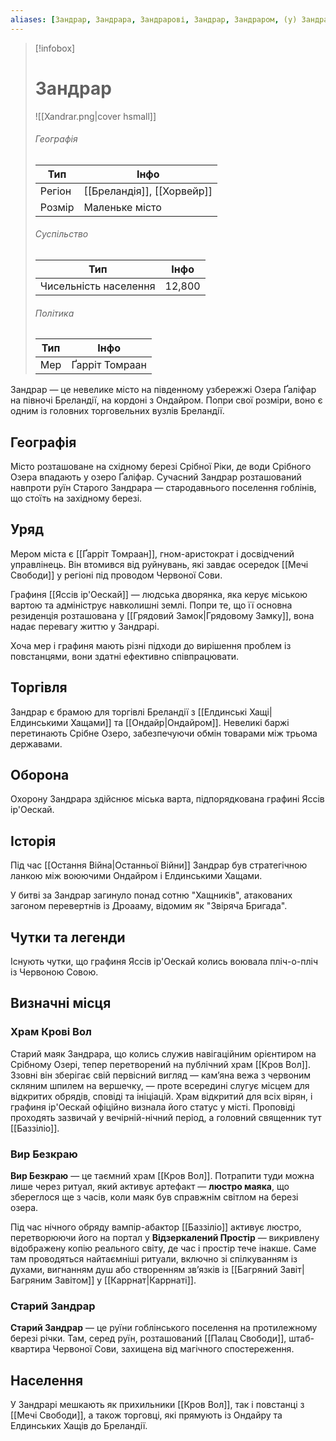 ```yaml
---
aliases: [Зандрар, Зандрара, Зандрарові, Зандрар, Зандраром, (у) Зандрарі]
---
```


> [!infobox]
> 
> # Зандрар
> ![[Xandrar.png|cover hsmall]]
> ###### Географія
> |Тип|Інфо|
> |---|---|
> |Регіон|[[Бреландія]], [[Хорвейр]]|
> |Розмір|Маленьке місто|
> 
> ###### Суспільство
> |Тип|Інфо|
> |---|---|
> |Чисельність населення|12,800|
> 
> ###### Політика
> |Тип|Інфо|
> |---|---|
> |Мер|Ґарріт Томраан|

Зандрар — це невелике місто на південному узбережжі Озера Ґаліфар на півночі Бреландії, на кордоні з Ондайром. Попри свої розміри, воно є одним із головних торговельних вузлів Бреландії.

## Географія

Місто розташоване на східному березі Срібної Ріки, де води Срібного Озера впадають у озеро Ґаліфар. Сучасний Зандрар розташований навпроти руїн Старого Зандрара — стародавнього поселення гоблінів, що стоїть на західному березі.

## Уряд

Мером міста є [[Ґарріт Томраан]], гном-аристократ і досвідчений управлінець. Він втомився від руйнувань, які завдає осередок [[Мечі Свободи]] у регіоні під проводом Червоної Сови.

Графиня [[Яссів ір'Оескай]] — людська дворянка, яка керує міською вартою та адмініструє навколишні землі. Попри те, що її основна резиденція розташована у [[Грядовий Замок|Грядовому Замку]], вона надає перевагу життю у Зандрарі.

Хоча мер і графиня мають різні підходи до вирішення проблем із повстанцями, вони здатні ефективно співпрацювати.

## Торгівля

Зандрар є брамою для торгівлі Бреландії з [[Елдинські Хащі|Елдинськими Хащами]] та [[Ондайр|Ондайром]]. Невеликі баржі перетинають Срібне Озеро, забезпечуючи обмін товарами між трьома державами.

## Оборона

Охорону Зандрара здійснює міська варта, підпорядкована графині Яссів ір'Оескай.

## Історія

Під час [[Остання Війна|Останньої Війни]] Зандрар був стратегічною ланкою між воюючими Ондайром і Елдинськими Хащами.

У битві за Зандрар загинуло понад сотню "Хащників", атакованих загоном перевертнів із Дроааму, відомим як "Звіряча Бригада".

## Чутки та легенди

Існують чутки, що графиня Яссів ір'Оескай колись воювала пліч-о-пліч із Червоною Совою.

## Визначні місця

### Храм Крові Вол

Старий маяк Зандрара, що колись служив навігаційним орієнтиром на Срібному Озері, тепер перетворений на публічний храм [[Кров Вол]]. Ззовні він зберігає свій первісний вигляд — кам’яна вежа з червоним скляним шпилем на вершечку, — проте всередині слугує місцем для відкритих обрядів, сповіді та ініціацій. Храм відкритий для всіх вірян, і графиня ір'Оескай офіційно визнала його статус у місті.
Проповіді проходять зазвичай у вечірній-нічний період, а головний священник тут [[Баззіліо]].

### Вир Безкраю

**Вир Безкраю** — це таємний храм [[Кров Вол]]. Потрапити туди можна лише через ритуал, який активує артефакт — **люстро маяка**, що збереглося ще з часів, коли маяк був справжнім світлом на березі озера.

Під час нічного обряду вампір-абактор [[Баззіліо]] активує люстро, перетворюючи його на портал у **Відзеркалений Простір** — викривлену відображену копію реального світу, де час і простір тече інакше. Саме там проводяться найтаємніші ритуали, включно зі спілкуванням із духами, вигнанням душ або створенням зв’язків із [[Багряний Завіт|Багряним Завітом]] у [[Каррнат|Каррнаті]].

### Старий Зандрар

**Старий Зандрар** — це руїни гоблінського поселення на протилежному березі річки. Там, серед руїн, розташований [[Палац Свободи]], штаб-квартира Червоної Сови, захищена від магічного спостереження.

## Населення

У Зандрарі мешкають як прихильники [[Кров Вол]], так і повстанці з [[Мечі Свободи]], а також торговці, які прямують із Ондайру та Елдинських Хащів до Бреландії.
